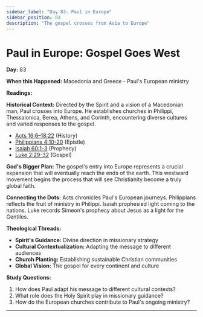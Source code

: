 ```yaml
---
sidebar_label: "Day 83: Paul in Europe"
sidebar_position: 83
description: "The gospel crosses from Asia to Europe"
---
```


# Paul in Europe: Gospel Goes West

**Day:** 83

**When this Happened:** Macedonia and Greece - Paul's European ministry

**Readings:**

**Historical Context:** Directed by the Spirit and a vision of a Macedonian man, Paul crosses into Europe. He establishes churches in Philippi, Thessalonica, Berea, Athens, and Corinth, encountering diverse cultures and varied responses to the gospel.
 - [Acts 16:6–18:22](https://www.biblegateway.com/passage/?search=Acts+16%3A6-18%3A22) (History)
 - [Philippians 4:10-20](https://www.biblegateway.com/passage/?search=Philippians+4%3A10-20) (Epistle)
 - [Isaiah 60:1-3](https://www.biblegateway.com/passage/?search=Isaiah+60%3A1-3) (Prophecy)
 - [Luke 2:29-32](https://www.biblegateway.com/passage/?search=Luke+2%3A29-32) (Gospel)

**God's Bigger Plan:** The gospel's entry into Europe represents a crucial expansion that will eventually reach the ends of the earth. This westward movement begins the process that will see Christianity become a truly global faith.

**Connecting the Dots:** Acts chronicles Paul's European journeys. Philippians reflects the fruit of ministry in Philippi. Isaiah prophesied light coming to the nations. Luke records Simeon's prophecy about Jesus as a light for the Gentiles.

****Theological Threads:****
- **Spirit's Guidance:** Divine direction in missionary strategy
- **Cultural Contextualization:** Adapting the message to different audiences
- **Church Planting:** Establishing sustainable Christian communities
- **Global Vision:** The gospel for every continent and culture

**Study Questions:**
1. How does Paul adapt his message to different cultural contexts?
2. What role does the Holy Spirit play in missionary guidance?
3. How do the European churches contribute to Paul's ongoing ministry?

---